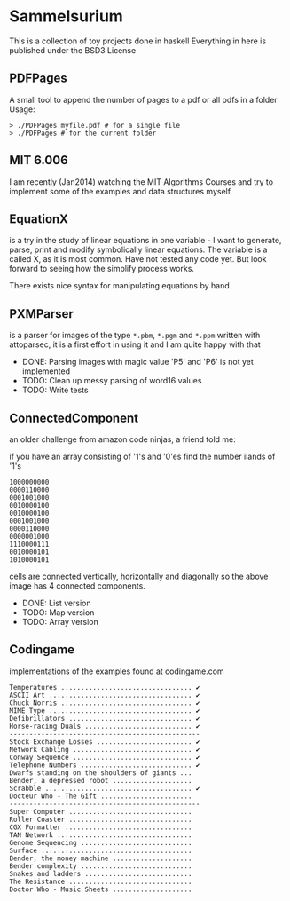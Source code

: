 # Sammelsurium

This is a collection of toy projects done in haskell
Everything in here is published under the BSD3 License

## PDFPages

A small tool to append the number of pages to a pdf or all pdfs in a folder
Usage:

    > ./PDFPages myfile.pdf # for a single file
    > ./PDFPages # for the current folder

## MIT 6.006

I am recently (Jan2014) watching the MIT Algorithms Courses and try to implement
some of the examples and data structures myself

## EquationX

is a try in the study of linear equations in one variable - I want to generate,
parse, print and modify symbolically linear equations. The variable is a called
X, as it is most common. Have not tested any code yet. But look forward to
seeing how the simplify process works.

There exists nice syntax for manipulating equations by hand.

## PXMParser

is a parser for images of the type `*.pbm`, `*.pgm` and `*.ppm` written with
attoparsec, it is a first effort in using it and I am quite happy with that

- DONE: Parsing images with magic value 'P5' and 'P6' is not yet implemented
- TODO: Clean up messy parsing of word16 values
- TODO: Write tests

## ConnectedComponent

an older challenge from amazon code ninjas, a friend told me:

if you have an array consisting of '1's and '0'es find the number ilands of '1's

    1000000000
    0000110000
    0001001000
    0010000100
    0010000100
    0001001000
    0000110000
    0000001000
    1110000111
    0010000101
    1010000101

cells are connected vertically, horizontally and diagonally so the above image
has 4 connected components.

- DONE: List version
- TODO: Map version
- TODO: Array version

## Codingame

implementations of the examples found at codingame.com

    Temperatures ................................. ✔
    ASCII Art .................................... ✔
    Chuck Norris ................................. ✔
    MIME Type .................................... ✔
    Defibrillators ............................... ✔
    Horse-racing Duals ........................... ✔
    ------------------------------------------------
    Stock Exchange Losses ........................ ✔
    Network Cabling .............................. ✔
    Conway Sequence .............................. ✔
    Telephone Numbers ............................ ✔
    Dwarfs standing on the shoulders of giants ...
    Bender, a depressed robot ....................
    Scrabble ..................................... ✔
    Docteur Who - The Gift .......................
    ------------------------------------------------
    Super Computer ...............................
    Roller Coaster ...............................
    CGX Formatter ................................
    TAN Network ..................................
    Genome Sequencing ............................
    Surface ......................................
    Bender, the money machine ....................
    Bender complexity ............................
    Snakes and ladders ...........................
    The Resistance ...............................
    Doctor Who - Music Sheets ....................
